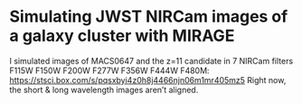 # Simulating JWST NIRCam images of a galaxy cluster with MIRAGE

I simulated images of MACS0647 and the z=11 candidate
in 7 NIRCam filters F115W F150W F200W F277W F356W F444W F480M:
https://stsci.box.com/s/pqsxbyi4z0h8j4466njn06m1mr405mz5
Right now, the short & long wavelength images aren’t aligned.
